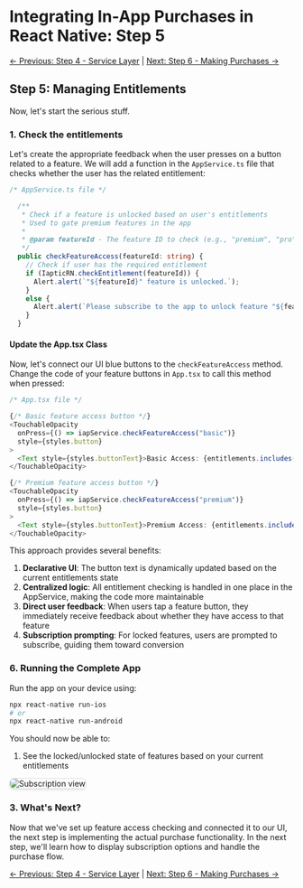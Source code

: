 # Integrating In-App Purchases in React Native: Step 5

[← Previous: Step 4 - Service Layer](tutorial-step4.html) | [Next: Step 6 - Making Purchases →](tutorial-step6.html)

## Step 5: Managing Entitlements

Now, let's start the serious stuff. 

### 1. Check the entitlements

Let's create the appropriate feedback when the user presses on a button related to a feature. We will add a function in the `AppService.ts` file that checks whether the user has the related entitlement:

```typescript
/* AppService.ts file */

  /**
   * Check if a feature is unlocked based on user's entitlements
   * Used to gate premium features in the app
   * 
   * @param featureId - The feature ID to check (e.g., "premium", "pro", "basic")
   */
  public checkFeatureAccess(featureId: string) {
    // Check if user has the required entitlement
    if (IapticRN.checkEntitlement(featureId)) {
      Alert.alert(`"${featureId}" feature is unlocked.`);
    }
    else {
      Alert.alert(`Please subscribe to the app to unlock feature "${featureId}".`);
    }
  }
```

#### Update the App.tsx Class

Now, let's connect our UI blue buttons to the `checkFeatureAccess` method. Change the code of your feature buttons in `App.tsx` to call this method when pressed:

```typescript
/* App.tsx file */

{/* Basic feature access button */}
<TouchableOpacity
  onPress={() => iapService.checkFeatureAccess("basic")}
  style={styles.button}
>
  <Text style={styles.buttonText}>Basic Access: {entitlements.includes('basic') ? 'Granted' : 'Locked'}</Text>
</TouchableOpacity>

{/* Premium feature access button */}
<TouchableOpacity
  onPress={() => iapService.checkFeatureAccess("premium")}
  style={styles.button}
>
  <Text style={styles.buttonText}>Premium Access: {entitlements.includes('premium') ? 'Granted' : 'Locked'}</Text>
</TouchableOpacity>
```

This approach provides several benefits:

1. **Declarative UI**: The button text is dynamically updated based on the current entitlements state
2. **Centralized logic**: All entitlement checking is handled in one place in the AppService, making the code more maintainable
3. **Direct user feedback**: When users tap a feature button, they immediately receive feedback about whether they have access to that feature
4. **Subscription prompting**: For locked features, users are prompted to subscribe, guiding them toward conversion

### 6. Running the Complete App

Run the app on your device using:

```bash
npx react-native run-ios
# or
npx react-native run-android
```

You should now be able to:

1. See the locked/unlocked state of features based on your current entitlements

<img src="img/alert.png" alt="Subscription view" style="max-width: 300px; border: 1px solid #ddd; border-radius: 8px; box-shadow: 0 2px 4px rgba(0,0,0,0.1);">

### 3. What's Next?

Now that we've set up feature access checking and connected it to our UI, the next step is implementing the actual purchase functionality. In the next step, we'll learn how to display subscription options and handle the purchase flow.

[← Previous: Step 4 - Service Layer](tutorial-step4.html) | [Next: Step 6 - Making Purchases →](tutorial-step6.html) 